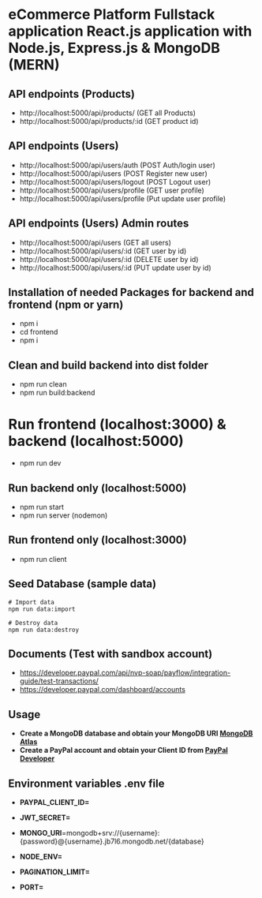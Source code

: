 # eCommerce Platform Fullstack application React.js application with Node.js, Express.js & MongoDB (MERN)

## API endpoints (Products)

- http://localhost:5000/api/products/ (GET all Products)
- http://localhost:5000/api/products/:id (GET product id)

## API endpoints (Users)

- http://localhost:5000/api/users/auth (POST Auth/login user)
- http://localhost:5000/api/users (POST Register new user)
- http://localhost:5000/api/users/logout (POST Logout user)
- http://localhost:5000/api/users/profile (GET user profile)
- http://localhost:5000/api/users/profile (Put update user profile)

## API endpoints (Users) Admin routes

- http://localhost:5000/api/users (GET all users)
- http://localhost:5000/api/users/:id (GET user by id)
- http://localhost:5000/api/users/:id (DELETE user by id)
- http://localhost:5000/api/users/:id (PUT update user by id)

## Installation of needed Packages for backend and frontend (npm or yarn)

- npm i
- cd frontend
- npm i

## Clean and build backend into dist folder

- npm run clean
- npm run build:backend

# Run frontend (localhost:3000) & backend (localhost:5000)

- npm run dev

## Run backend only (localhost:5000)

- npm run start
- npm run server (nodemon)

## Run frontend only (localhost:3000)

- npm run client

## Seed Database (sample data)

```
# Import data
npm run data:import

# Destroy data
npm run data:destroy
```

## Documents (Test with sandbox account)

- https://developer.paypal.com/api/nvp-soap/payflow/integration-guide/test-transactions/
- https://developer.paypal.com/dashboard/accounts

## Usage

- **Create a MongoDB database and obtain your MongoDB URI [MongoDB Atlas](https://www.mongodb.com/cloud/atlas/register)**
- **Create a PayPal account and obtain your Client ID from [PayPal Developer](https://developer.paypal.com/home/)**

## Environment variables .env file

- **PAYPAL_CLIENT_ID=**
- **JWT_SECRET=**
- **MONGO_URI**=mongodb+srv://{username}:{password}@{username}.jb7l6.mongodb.net/{database}

- **NODE_ENV=**
- **PAGINATION_LIMIT=**
- **PORT=**
